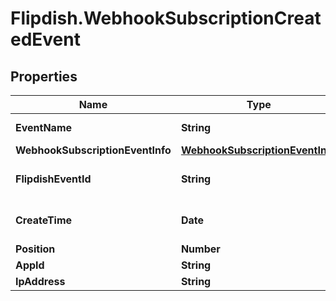 # Flipdish.WebhookSubscriptionCreatedEvent

## Properties

Name | Type | Description | Notes
------------ | ------------- | ------------- | -------------
**EventName** | **String** | The event name | [optional] 
**WebhookSubscriptionEventInfo** | [**WebhookSubscriptionEventInfo**](WebhookSubscriptionEventInfo.md) |  | [optional] 
**FlipdishEventId** | **String** | The identitfier of the event | [optional] 
**CreateTime** | **Date** | The time of creation of the event | [optional] 
**Position** | **Number** | Position | [optional] 
**AppId** | **String** | App id | [optional] 
**IpAddress** | **String** | Ip Address | [optional] 



